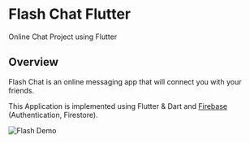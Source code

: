 # Flash Chat Flutter
Online Chat Project using Flutter

## Overview
Flash Chat is an online messaging app that will connect you with your friends.

This Application is implemented using Flutter & Dart and [Firebase](https://firebase.google.com/) (Authentication, Firestore).

![Flash Demo](https://user-images.githubusercontent.com/47731377/116659233-90d28580-a991-11eb-81a9-310bb17198f6.gif)
